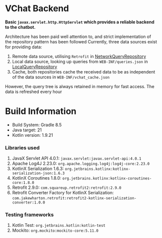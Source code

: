 # VChat Backend

**Basic `javax.servlet.http.HttpServlet` which provides a reliable backend to the chatbot.**

Architecture has been paid well attention to, and strict implementation of the repository pattern has been followed
Currently, three data sources exist for providing data:
1. Remote data source, utilising `Retrofit` in [NetworkQueryRepository](src/main/kotlin/io/github/idoalotofthings/vchat/repository/NetworkQueryRepository.kt)
2. Local data source, looking up queries from  `WEB-INF/queries.json` in [LocalQueryRepository](src/main/kotlin/io/github/idoalotofthings/vchat/repository/LocalQueryRepository.kt)
3. Cache, both repositories cache the received data to be as independent of the data sources in `WEB-INF/vchat_cache.json`

However, the query tree is always retained in memory for fast access.
The data is refreshed every hour

# Build Information
* Build System: Gradle 8.5
* Java target: 21
* Kotlin version: 1.9.21

### Libraries used
1. JavaX Servlet API 4.0.1: `javax.servlet:javax.servlet-api:4.0.1`
2. Apache Log4J 2.23.0: `org.apache.logging.log4j:log4j-core:2.23.0`
3. KotlinX Serialization 1.6.3: `org.jetbrains.kotlinx:kotlinx-serialization-json:1.6.3`
4. KotlinX Coroutines 1.8.0: `org.jetbrains.kotlinx:kotlinx-coroutines-core:1.8.0`
5. Retrofit 2.9.0: `com.squareup.retrofit2:retrofit:2.9.0`
6. Retrofit Converter Factory for KotlinX Serialization: `com.jakewharton.retrofit:retrofit2-kotlinx-serialization-converter:1.0.0`

### Testing frameworks
1. Kotlin Test: `org.jetbrains.kotlin:kotlin-test`
2. Mockito: `org.mockito:mockito-core:5.11.0`
